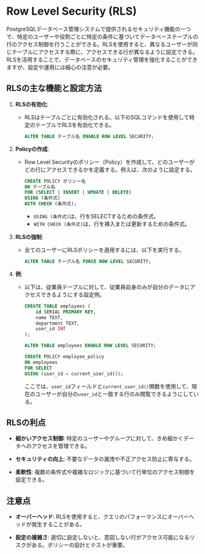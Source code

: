 # Row Level Security (RLS)

PostgreSQLデータベース管理システムで提供されるセキュリティ機能の一つで、特定のユーザーや役割ごとに特定の条件に基づいてデータベーステーブルの行のアクセス制御を行うことができる。RLSを使用すると、異なるユーザーが同じテーブルにアクセスする際に、アクセスできる行が異なるように設定できる。
RLSを活用することで、データベースのセキュリティ管理を強化することができますが、設定や運用には細心の注意が必要。

## RLSの主な機能と設定方法

1. **RLSの有効化**:
   - RLSはテーブルごとに有効化される。以下のSQLコマンドを使用して特定のテーブルでRLSを有効化できる。

     ```sql
     ALTER TABLE テーブル名 ENABLE ROW LEVEL SECURITY;
     ```

2. **Policyの作成**:
   - Row Level Securityのポリシー（Policy）を作成して、どのユーザーがどの行にアクセスできるかを定義する。例えば、次のように設定する。

     ```sql
     CREATE POLICY ポリシー名
     ON テーブル名
     FOR (SELECT | INSERT | UPDATE | DELETE)
     USING (条件式)
     WITH CHECK (条件式);
     ```

     - `USING (条件式)`は、行をSELECTするための条件式。
     - `WITH CHECK (条件式)`は、行を挿入または更新するための条件式。

3. **RLSの強制**:
   - 全てのユーザーにRLSポリシーを適用するには、以下を実行する。

     ```sql
     ALTER TABLE テーブル名 FORCE ROW LEVEL SECURITY;
     ```

4. **例**:
   - 以下は、従業員テーブルに対して、従業員自身のみが自分のデータにアクセスできるようにする設定例。

     ```sql
     CREATE TABLE employees (
         id SERIAL PRIMARY KEY,
         name TEXT,
         department TEXT,
         user_id INT
     );

     ALTER TABLE employees ENABLE ROW LEVEL SECURITY;

     CREATE POLICY employee_policy
     ON employees
     FOR SELECT
     USING (user_id = current_user_id());
     ```

     ここでは、`user_id`フィールドと`current_user_id()`関数を使用して、現在のユーザーが自分の`user_id`と一致する行のみ閲覧できるようにしている。

## RLSの利点

- **細かいアクセス制御**:
  特定のユーザーやグループに対して、きめ細かくデータへのアクセスを管理できる。

- **セキュリティの向上**:
  不要なデータの漏洩や不正アクセス防止に寄与する。

- **柔軟性**:
  複数の条件式や複雑なロジックに基づいて行単位のアクセス制御を設定できる。

## 注意点

- **オーバーヘッド**:
  RLSを使用すると、クエリのパフォーマンスにオーバーヘッドが発生することがある。
  
- **設定の複雑さ**:
  適切に設定しないと、意図しない行がアクセス可能になるリスクがある。ポリシーの設計とテストが重要。
